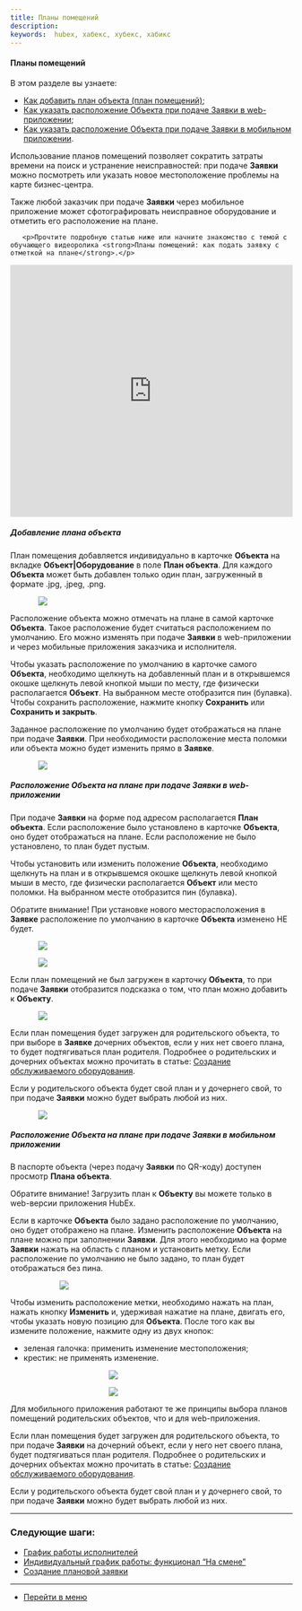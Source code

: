 ```yaml
---
title: Планы помещений
description:
keywords:  hubex, хабекс, хубекс, хабикс
---
```



#### Планы помещений
В этом разделе вы узнаете:
<html>
<meta charset="utf-8">
<ul>
    <li><a href="#planinobject">Как добавить план объекта (план помещений)</a>;</li>
    <li><a href="#planinticketweb">Как указать расположение Объекта при подаче Заявки в web-приложении</a>;</li>
    <li><a href="#planinticketmob">Как указать расположение Объекта при подаче Заявки в мобильном приложении</a>.</li>
  <!--  <li><a href="#settings">Как настроить роли для использования планов помещений.</a></li>-->


</ul>
</html>
<body>
<p>Использование планов помещений позволяет сократить затраты времени на поиск и устранение неисправностей: при подаче
    <Strong>Заявки</Strong> можно посмотреть или указать новое местоположение проблемы на карте бизнес-центра. </p>

<p>Также любой заказчик при подаче <Strong>Заявки</Strong> через мобильное приложение может сфотографировать неисправное оборудование и
    отметить его расположение на плане.</p>

    
       <p>Прочтите подробную статью ниже или начните знакомство с темой с обучающего видеоролика <strong>Планы помещений: как подать заявку с отметкой на плане</strong>.</p>
<iframe src="https://www.youtube.com/embed/8mUe-ejqDGQ" width="100%" height="450px" frameborder="0"
        allowfullscreen="allowfullscreen"></iframe>


<h5 id="planinobject">Добавление плана объекта</h5>
<p>План помещения добавляется индивидуально в карточке <Strong>Объекта</Strong> на вкладке <Strong>Объект|Оборудование</Strong> в поле <Strong>План объекта</Strong>. Для каждого <Strong>Объекта</Strong> может
    быть добавлен только один план, загруженный в формате .jpg, .jpeg, .png.</p>
<div>
    <img style="margin: 0 auto; display: block; max-width: 80%;"
         src="/attachments/images/FAQ/USER/FloorPlan/Object.jpg"/>
</div>


<p>Расположение объекта можно отмечать на плане в самой карточке <Strong>Объекта</Strong>. Такое расположение будет считаться расположением по умолчанию. Его можно изменять при подаче <Strong>Заявки</Strong> в web-приложении и через мобильные приложения заказчика и
    исполнителя.</p>

<p>Чтобы указать расположение по умолчанию в карточке самого <Strong>Объекта</Strong>, необходимо щелкнуть на добавленный план и в открывшемся окошке щелкнуть левой кнопкой мыши по месту, где физически располагается
    <Strong>Объект</Strong>. На выбранном месте отобразится пин (булавка). Чтобы сохранить расположение, нажмите кнопку <Strong>Сохранить</Strong> или <Strong>Сохранить и закрыть</Strong>.</p>

<p>Заданное расположение по умолчанию будет отображаться на плане при подаче <Strong>Заявки</Strong>. При необходимости расположение места поломки или объекта можно будет изменить прямо в <Strong>Заявке</Strong>. </p>
  <div>
    <img style="margin: 0 auto; display: block; max-width: 80%;"
         src="/attachments/images/FAQ/USER/FloorPlan/PlanInObject.jpg"/>
</div>  

<h5 id="planinticketweb">Расположение Объекта на плане при подаче Заявки в web-приложении</h5>
<p>При подаче <Strong>Заявки</Strong> на форме под адресом располагается <Strong>План объекта</Strong>. Если расположение было установлено в карточке <Strong>Объекта</Strong>, оно будет отображаться на плане. Если расположение не было установлено, то план будет пустым. </p>

<p>Чтобы установить или изменить положение <Strong>Объекта</Strong>, необходимо
    щелкнуть на план и в открывшемся окошке щелкнуть левой кнопкой мыши в место, где физически располагается
    <Strong>Объект</Strong> или место поломки. На выбранном месте отобразится пин (булавка). </p>

 <p>Обратите внимание! При установке нового месторасположения в <Strong>Заявке</Strong> расположение по умолчанию в карточке <Strong>Объекта</Strong> изменено НЕ будет. </p>   

<div>
    <img style="margin: 0 auto; display: block; max-width: 80%;"
         src="/attachments/images/FAQ/USER/FloorPlan/PlanInTicket.jpg"/>
</div>

<p><div>
    <img style="margin: 0 auto; display: block; max-width: 80%;"
         src="/attachments/images/FAQ/USER/FloorPlan/Plan.jpg"/>
</div></p>

<p>Если план помещений не был загружен в карточку <Strong>Объекта</Strong>, то при подаче <Strong>Заявки</Strong> отобразится подсказка о том, что план можно
    добавить к <Strong>Объекту</Strong>.</p>
<div>
    <img style="margin: 0 auto; display: block; max-width: 80%;"
         src="/attachments/images/FAQ/USER/FloorPlan/PlanInTicket3.jpg"/>
</div>
<p>Если план помещения будет загружен для родительского объекта, то при выборе в <Strong>Заявке</Strong> дочерних объектов, если у
    них нет своего плана, то будет
    подтягиваться план родителя. Подробнее о родительских и дочерних объектах можно прочитать в статье: <a
            href="https://wiki.hubex.ru/docs/FAQ/RU/user/CreatingObjects.html">Создание обслуживаемого оборудования</a>.
</p>

<p>Если у родительского объекта будет свой план и у дочернего свой, то при подаче <Strong>Заявки</Strong> можно будет выбрать любой из
    них.</p>
<div>
    <img style="margin: 0 auto; display: block; max-width: 80%;"
         src="/attachments/images/FAQ/USER/FloorPlan/PlanInTicket2.jpg"/>
</div>

<h5 id="planinticketmob">Расположение Объекта на плане при подаче Заявки в мобильном приложении</h5>
<p>В паспорте объекта (через подачу <Strong>Заявки</Strong> по QR-коду) доступен просмотр <Strong>Плана объекта</Strong>. </p>
<p>Обратите внимание! Загрузить план к <Strong>Объекту</Strong> вы можете только в web-версии приложения HubEx.</p>

<!--Если для настроек <Strong>Роли</Strong> включено
    полномочие <Strong>Объекты -
    Изменения данных объекта</Strong>, то <Strong>План объекта</Strong> можно будет редактировать прямо в паспорте (загрузить, заменить картинку). Подробнее читайте в статьях:
    <a
            href="https://wiki.hubex.ru/docs/FAQ/RU/user/CreatingTaskTemplates.html#passport">Создание шаблона заявки,
        подача заявки по QR-коду</a>, <a
            href="https://wiki.hubex.ru/docs/FAQ/RU/admin/Roles.html">Настройка ролей</a>.-->



<p>Если в карточке <Strong>Объекта</Strong> было задано расположение по умолчанию, оно будет отображено на плане. Изменить расположение <Strong>Объекта</Strong> на плане можно при заполнении <Strong>Заявки</Strong>. Для этого необходимо на форме <Strong>Заявки</Strong> нажать на
    область с планом и установить метку. Если расположение по умолчанию не было задано, то план будет отображаться без пина.</p>

<div>
    <img style="margin: 0 auto; display: block; max-width: 65%;"
         src="/attachments/images/FAQ/USER/FloorPlan/MobNEW.jpg"/>
</div>

<p>Чтобы изменить расположение метки, необходимо нажать на план, нажать кнопку <Strong>Изменить</Strong> и, удерживая нажатие на плане, двигать его, чтобы указать новую позицию для <Strong>Объекта</Strong>. После того как вы измените положение, нажмите одну из двух кнопок:</p>

<ul>
    <li>зеленая галочка: применить изменение местоположения;</li>
    <li>крестик: не применять изменение.</li>
</ul>
<div>
    <img style="margin: 0 auto; display: block; max-width: 30%;"
         src="/attachments/images/FAQ/USER/FloorPlan/Mob2.jpg"/>
</div>
<p><div>
    <img style="margin: 0 auto; display: block; max-width: 30%;"
         src="/attachments/images/FAQ/USER/FloorPlan/Mob3.jpg"/>
</div></p>

<p>Для мобильного приложения работают те же принципы выбора планов помещений родительских объектов, что и для web-приложения.</p>
<p>Если план помещения будет загружен для родительского объекта, то при подаче <Strong>Заявки</Strong> на дочерний объект, если у
    него нет своего плана, будет
    подтягиваться план родителя. Подробнее о родительских и дочерних объектах можно прочитать в статье: <a
            href="https://wiki.hubex.ru/docs/FAQ/RU/user/CreatingObjects.html">Создание обслуживаемого оборудования</a>.
</p>

<p>Если у родительского объекта будет свой план и у дочернего свой, то при подаче <Strong>Заявки</Strong> можно будет выбрать любой из
    них.</p>

<!--<h5 id="settings">Настройка ролей для использования планов помещений</h5>
<p>Для подключения функционала </p>-->
</body>


___
### Следующие шаги:
- [График работы исполнителей](./Schedule.md)
- [Индивидуальный график работы: функционал “На смене”](./OnDuty.md)
- [Создание плановой заявки](./PlannedTickets.md)

____
- [Перейти в меню](http://wiki.hubex.ru)
